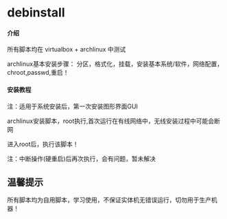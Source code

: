 # debinstall

#### 介绍
所有脚本均在 virtualbox + archlinux 中测试

archlinux基本安装步骤：
分区，格式化，挂载，安装基本系统/软件，网络配置，chroot,passwd,重启！


#### 安装教程
注：适用于系统安装后，第一次安装图形界面GUI

archlinux安装脚本，root执行,首次运行在有线网络中，无线安装过程中可能会断网

进入root后，执行该脚本！

注：中断操作(硬重启)后再次执行，会有问题，暂未解决

## 温馨提示
所有脚本均为自用脚本，学习使用，不保证实体机无错误运行，切勿用于生产机器！

